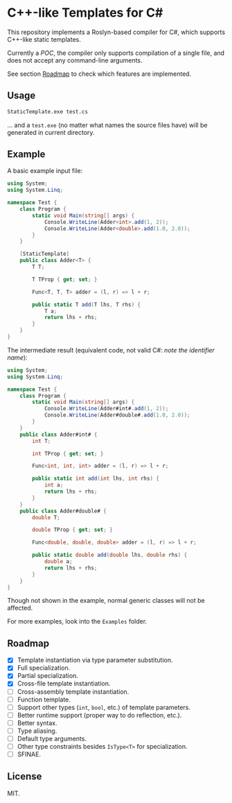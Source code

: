 # C++-like Templates for C#

This repository implements a Roslyn-based compiler for C#,
which supports C++-like static templates.

Currently a *POC*, the compiler only supports compilation of a single file,
and does not accept any command-line arguments.

See section [Roadmap](#roadmap) to check which features are implemented.

## Usage

```cmd
StaticTemplate.exe test.cs
```

... and a `test.exe` (no matter what names the source files have) will be generated in current directory.

## Example

A basic example input file:

```csharp
using System;
using System.Linq;

namespace Test {
    class Program {
        static void Main(string[] args) {
            Console.WriteLine(Adder<int>.add(1, 2));
            Console.WriteLine(Adder<double>.add(1.0, 2.0));
        }
    }

    [StaticTemplate]
    public class Adder<T> {
        T T;

        T TProp { get; set; }

        Func<T, T, T> adder = (l, r) => l + r;

        public static T add(T lhs, T rhs) {
            T a;
            return lhs + rhs;
        }
    }
}

```

The intermediate result (equivalent code, not valid C#: *note the identifier name*):

```csharp
using System;
using System.Linq;

namespace Test {
    class Program {
        static void Main(string[] args) {
            Console.WriteLine(Adder#int#.add(1, 2));
            Console.WriteLine(Adder#double#.add(1.0, 2.0));
        }
    }
    public class Adder#int# {
        int T;

        int TProp { get; set; }

        Func<int, int, int> adder = (l, r) => l + r;

        public static int add(int lhs, int rhs) {
            int a;
            return lhs + rhs;
        }
    }
    public class Adder#double# {
        double T;

        double TProp { get; set; }

        Func<double, double, double> adder = (l, r) => l + r;

        public static double add(double lhs, double rhs) {
            double a;
            return lhs + rhs;
        }
    }
}
```

Though not shown in the example,
normal generic classes will not be affected.

For more examples, look into the `Examples` folder.

## Roadmap

* [x] Template instantiation via type parameter substitution.
* [x] Full specialization.
* [x] Partial specialization.
* [x] Cross-file template instantiation.
* [ ] Cross-assembly template instantiation.
* [ ] Function template.
* [ ] Support other types (`int`, `bool`, etc.) of template parameters.
* [ ] Better runtime support (proper way to do reflection, etc.).
* [ ] Better syntax.
* [ ] Type aliasing.
* [ ] Default type arguments.
* [ ] Other type constraints besides `IsType<T>` for specialization.
* [ ] SFINAE.

## License

MIT.
